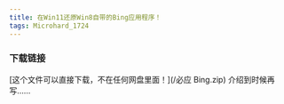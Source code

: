 ```yaml
---
title: 在Win11还原Win8自带的Bing应用程序！
tags: Microhard_1724
---
```


### 下载链接
[这个文件可以直接下载，不在任何网盘里面！](/必应 Bing.zip)
介绍到时候再写……
